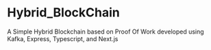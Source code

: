 # Hybrid_BlockChain
A Simple Hybrid Blockchain based on Proof Of Work developed using Kafka, Express, Typescript, and Next.js
